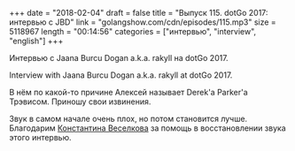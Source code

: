 +++
date = "2018-02-04"
draft = false
title = "Выпуск 115. dotGo 2017: интервью с JBD"
link = "golangshow.com/cdn/episodes/115.mp3"
size = 5118967
length = "00:14:56"
categories = ["интервью", "interview", "english"]
+++

Интервью с Jaana Burcu Dogan a.k.a. rakyll на dotGo 2017.

Interview with Jaana Burcu Dogan a.k.a. rakyll at dotGo 2017.

В нём по какой-то причине Алексей называет Derek'а Parker'а Трэвисом. Приношу свои извинения.

Звук в самом начале очень плох, но потом становится лучше. Благодарим [Константина Веселкова](https://github.com/KosToZyB)
за помощь в восстановлении звука этого интервью.
